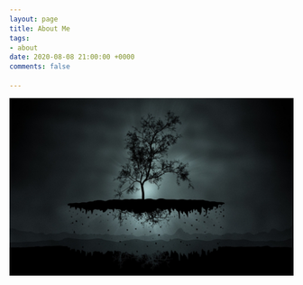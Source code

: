 ```yaml
---
layout: page
title: About Me
tags:
- about
date: 2020-08-08 21:00:00 +0000
comments: false

---
```

![](/uploads/tree.png)